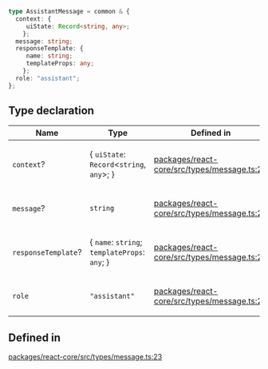 ```ts
type AssistantMessage = common & {
  context: {
     uiState: Record<string, any>;
    };
  message: string;
  responseTemplate: {
     name: string;
     templateProps: any;
    };
  role: "assistant";
};
```

## Type declaration

<table>
<thead>
<tr>
<th>Name</th>
<th>Type</th>
<th>Defined in</th>
</tr>
</thead>
<tbody>
<tr>
<td>

`context`?

</td>
<td>

\{
  `uiState`: `Record`\<`string`, `any`\>;
 \}

</td>
<td>

[packages/react-core/src/types/message.ts:25](https://github.com/thesysdev/crayonai/blob/b70189f61d5ac903b473d12565e61a38c72453b2/frontend-sdk/packages/react-core/src/types/message.ts#L25)

</td>
</tr>
<tr>
<td>

`message`?

</td>
<td>

`string`

</td>
<td>

[packages/react-core/src/types/message.ts:28](https://github.com/thesysdev/crayonai/blob/b70189f61d5ac903b473d12565e61a38c72453b2/frontend-sdk/packages/react-core/src/types/message.ts#L28)

</td>
</tr>
<tr>
<td>

`responseTemplate`?

</td>
<td>

\{
  `name`: `string`;
  `templateProps`: `any`;
 \}

</td>
<td>

[packages/react-core/src/types/message.ts:29](https://github.com/thesysdev/crayonai/blob/b70189f61d5ac903b473d12565e61a38c72453b2/frontend-sdk/packages/react-core/src/types/message.ts#L29)

</td>
</tr>
<tr>
<td>

`role`

</td>
<td>

`"assistant"`

</td>
<td>

[packages/react-core/src/types/message.ts:24](https://github.com/thesysdev/crayonai/blob/b70189f61d5ac903b473d12565e61a38c72453b2/frontend-sdk/packages/react-core/src/types/message.ts#L24)

</td>
</tr>
</tbody>
</table>

## Defined in

[packages/react-core/src/types/message.ts:23](https://github.com/thesysdev/crayonai/blob/b70189f61d5ac903b473d12565e61a38c72453b2/frontend-sdk/packages/react-core/src/types/message.ts#L23)

